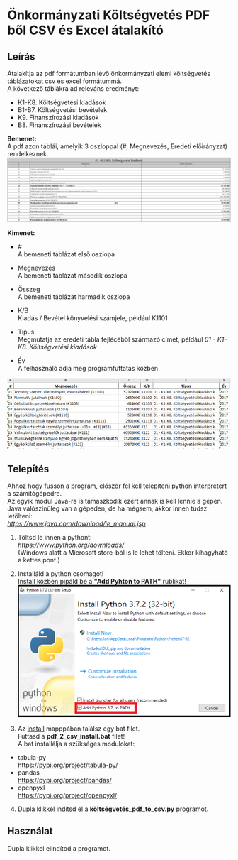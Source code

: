 # Önkormányzati Költségvetés PDF ből CSV és Excel átalakító  

## Leírás  
Átalakítja az pdf formátumban lévő önkormányzati elemi költségvetés táblázatokat csv és excel formátummá.  
A következő táblákra ad releváns eredményt:    
  * K1-K8. Költségvetési kiadások  
  * B1-B7. Költségvetési bevételek  
  * K9. Finanszírozási kiadások  
  * B8. Finanszírozási bevételek  

**Bemenet:**  
A pdf azon táblái, amelyik 3 oszloppal (\#, Megnevezés, Eredeti előirányzat) rendelkeznek.
![alt text](https://github.com/xngst/Koltsegvetes-PDF-to-CSV-Excel/blob/main/példák/sample_input.png)

**Kimenet:**  
* \#  
  A bemeneti táblázat első oszlopa  
* Megnevezés   
  A bemeneti táblázat második oszlopa  
* Összeg   
  A bemeneti táblázat harmadik oszlopa  
* K/B    
  Kiadás / Bevétel könyvelési számjele, például K1101

* Típus  
  Megmutatja az eredeti tábla fejlécéből származó címet, például *01 - K1-K8. Költségvetési kiadások*
* Év  
  A felhasználó adja meg programfuttatás közben  

![alt text](https://github.com/xngst/Koltsegvetes-PDF-to-CSV-Excel/blob/main/példák/sample_output.png)  
  

## Telepítés    
Ahhoz hogy fusson a program, először fel kell telepíteni python interpretert a számítógépedre.  
Az egyik modul Java-ra is támaszkodik ezért annak is kell lennie a gépen.  
Java valószínűleg van a gépeden, de ha mégsem, akkor innen tudsz letölteni:  
*https://www.java.com/download/ie_manual.jsp*  

1) Töltsd le innen a pythont:  
*https://www.python.org/downloads/*  
(Windows alatt a Microsoft store-ból is le lehet tölteni. Ekkor kihagyható a kettes pont.)  

2) Installáld a python csomagot!  
Install közben pipáld be a **"Add Pyhton to PATH"** rublikát!  
![alt text](https://github.com/xngst/Koltsegvetes-PDF-to-CSV-Excel/blob/main/install/install.png)
  
3) Az [install](https://github.com/xngst/Koltsegvetes-PDF-to-CSV-Excel/tree/main/install) mapppában találsz egy bat filet.  
Futtasd a **pdf_2_csv_install.bat** filet!  
A bat installálja a szükséges modulokat:  
* tabula-py  
https://pypi.org/project/tabula-py/
* pandas   
https://pypi.org/project/pandas/
* openpyxl  
https://pypi.org/project/openpyxl/
  
4) Dupla klikkel indítsd el a **költségvetés_pdf_to_csv.py** programot.  

## Használat  
Dupla klikkel elindítod a programot.  


